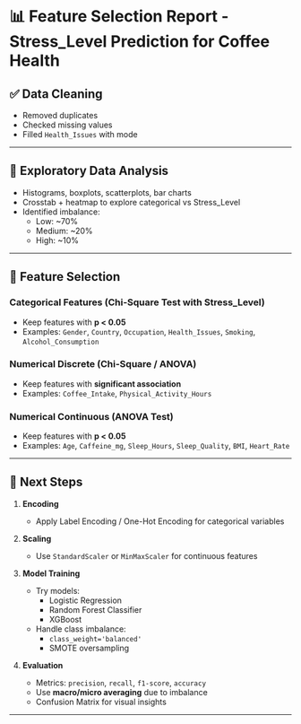 # 📊 Feature Selection Report - Stress_Level Prediction for Coffee Health

## ✅ Data Cleaning
- Removed duplicates
- Checked missing values
- Filled `Health_Issues` with mode

---

## 🔎 Exploratory Data Analysis
- Histograms, boxplots, scatterplots, bar charts
- Crosstab + heatmap to explore categorical vs Stress_Level
- Identified imbalance:  
  - Low: ~70%  
  - Medium: ~20%  
  - High: ~10%  

---

## 🧪 Feature Selection

### Categorical Features (Chi-Square Test with Stress_Level)
- Keep features with **p < 0.05**
- Examples: `Gender`, `Country`, `Occupation`, `Health_Issues`, `Smoking`, `Alcohol_Consumption`

### Numerical Discrete (Chi-Square / ANOVA)
- Keep features with **significant association**
- Examples: `Coffee_Intake`, `Physical_Activity_Hours`

### Numerical Continuous (ANOVA Test)
- Keep features with **p < 0.05**
- Examples: `Age`, `Caffeine_mg`, `Sleep_Hours`, `Sleep_Quality`, `BMI`, `Heart_Rate`

---

## 🚀 Next Steps

1. **Encoding**
   - Apply Label Encoding / One-Hot Encoding for categorical variables

2. **Scaling**
   - Use `StandardScaler` or `MinMaxScaler` for continuous features

3. **Model Training**
   - Try models:  
     - Logistic Regression  
     - Random Forest Classifier  
     - XGBoost  
   - Handle class imbalance:  
     - `class_weight='balanced'`  
     - SMOTE oversampling  

4. **Evaluation**
   - Metrics: `precision`, `recall`, `f1-score`, `accuracy`  
   - Use **macro/micro averaging** due to imbalance  
   - Confusion Matrix for visual insights

---


